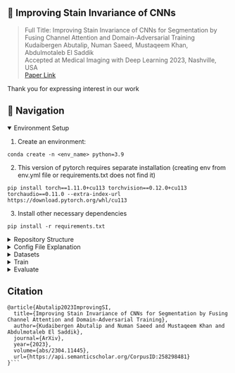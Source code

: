 ## 🔬 Improving Stain Invariance of CNNs

> Full Title: Improving Stain Invariance of CNNs for Segmentation by Fusing Channel Attention and Domain-Adversarial Training <br>
Kudaibergen Abutalip, Numan Saeed, Mustaqeem Khan, Abdulmotaleb El Saddik <br>
Accepted at Medical Imaging with Deep Learning 2023, Nashville, USA <br>
> [Paper Link](https://openreview.net/pdf?id=uZ1SVZgEJ02) <br>

Thank you for expressing interest in our work

## 📖 Navigation
<details open>
  <summary>Environment Setup</summary>
  
  1. Create an environment:
  ```
  conda create -n <env_name> python=3.9
  ```
  2. This version of pytorch requires separate installation (creating env from env.yml file or requirements.txt does not find it)
  ```
  pip install torch==1.11.0+cu113 torchvision==0.12.0+cu113 torchaudio==0.11.0 --extra-index-url https://download.pytorch.org/whl/cu113
  ```
  3. Install other necessary dependencies
  ```
  pip install -r requirements.txt
  ```

</details>
<details>
  <summary>Repository Structure</summary>
<br>
Descriptions of each file can be found below

```
|   .gitignore
|   environment.yml
|   README.md
|   requirements.txt
|   LICENSE
|   pyproject.toml
|   .flake8
|   .pre-commit-config.yaml
|
\---src
    |   train.py -> Training script
    |   val.py -> Validation and testing script
    |   run_components.py -> Functions for training/evaluating/testing
    |
    +---cfg
    |       resnet.yml -> Config file for ResNet
    |       convnext.yml -> Config file for ConvNeXt
    |
    +---modules
    |   |   augs.py -> Augmentations used in the study
    |   |   dataset.py -> Data classess. Standard dataloaders are used
    |   |   macenko_torch.py -> Edited version of Macenko normalization in pytorch.
    |   |                       We added a small function for getting optimal stain vectors
    |   |   metrics.py -> Main metrics: dice, precision, recall
    |   |   utils.py -> Some helper functions
    |   |
    |   +---models
    |   |   |   convnext.py -> Implementation of ConvNeXt from their official repository
    |   |   |   convnext_smp_unet_he.py -> Unet with ConvNeXt as backbone, stain-invariant training branch, and channel attention
    |   |   |   resnet_smp_unet_he.py -> Unet with ResNet as backbone, stain-invariant training branch, and channel attention
    |   |   |   stinv_training.py -> Domain-predictor and gradient reversal
    |   |   |   isw.py -> Reimplementation of instance-selective whitening
    |   |   |   cov_attention.py -> Proposed channel attention mechanism
    |   |
    |   +---stainspec -> This folder contains official implementation of one of the compared methods
```
  
</details>
<details>
  <summary>Config File Explanation</summary>

<br>
```
Train:
  experiment_name: Name for the experiment (training run) 
  device: GPU or CPU, default: 'cuda'
  epochs: N of epochs for training
  val_epoch: Frequency of validation during training
  checkpoint_epoch: When to save model state
  start_epoch: Define if resuming from previous run
Data:
  train_imgs: Path to the training imgs of HUBMAP_HPA_22
  masks: Path to the training masks of HUBMAP_HPA_22
  labels: Path to the csv file with metadata of HUBMAP_HPA_22
  nfolds: Number of folds
  fold: Which fold to use
  seed: Random seed. Default: 309  
Loader:
  batch_size: Batch size for dataloaders
  num_workers: N of workers for dataloaders
Architecture:
  encoder: Backbone name. Either 'resnet50' or 'convnext_tiny'  
  weights: Initialized from 'segmentation models pytorch' pretrained weights for resnet, and loaded from .ckpt file for convnext
Logging:
  wandb_project: Wandb project name
Eval:
  checkpoint_epoch: Load model state from this epoch
  neptune:
    root: Directory that contains NEPTUNE img subfolders (each folder contains imgs prepared with different stain)
    he: Folder name for imgs stained with HE
    pas: Folder name for imgs stained with PAS
    sil: Folder name for imgs stained with SIL
    tri: Folder name for imgs stained with TRI
  aidpath:
    imgs: Path to the training imgs of AIDPATH
    masks: Path to the training masks of AIDPATH
  hubmap21_kidney:
    imgs: Path to the training imgs of HUBMAP 21 Kidney
    masks: Path to the training masks of HUBMAP 21 Kidney
```
  
</details>
<details>
  <summary>Datasets</summary>
  <br>
  We provide the links below and give a short description of their origin.

**HPA + HuBMAP 2022**. Human Protein Atlas (HPA) is a Swedish-based program (make a link), and The Human BioMolecular Atlas Program (HuBMAP) details its data contributors (US) [here.](https://hubmapconsortium.org/hubmap-data/#:~:text=HuBMAP%20data%20was%20generated%20using,assay%20types%20used%20in%20each) [Description of the dataset.](https://www.biorxiv.org/content/10.1101/2023.01.05.522764v1) [Download link](https://zenodo.org/record/7545745#.Y-M5SXZBwal) It is important to mention that the test set was not available during this study and this download page has been created recently <br>

**The Nephrotic Syndrome Study Network (NEPTUNE)** is a North American multi-center consortium. We use a subset of this dataset that contains only glomeruli with annotations of Bowman’s space to match the training data. Samples were collected across 29 enrollment centers (US and Canada).
[Description.](https://www.sciencedirect.com/science/article/pii/S0085253820309625)
The [download link](https://github.com/ccipd/DL-kidneyhistologicprimitives) is available at the bottom as online supplemental material (we use files named with 'glom_capsule').

**Academia and Industry Collaboration for Digital Pathology (AIDPATH)** is a Europen project. The data is collected in Spain and hosted by Mendeley. [Description.](https://www.ncbi.nlm.nih.gov/pmc/articles/PMC7058889/#fn2) [Download](https://data.mendeley.com/datasets/k7nvtgn2x6/3)

WSIs in **HuBMAP21 Kidney** should come from the data contributors that can be viewed by the link provided above. [Description.](https://www.biorxiv.org/content/10.1101/2021.11.09.467810v1) [Download](https://github.com/cns-iu/ccf-research-kaggle-2021) (Data section)

We do not perform any specific preprocessing. Training images are resized to 768x768, while test samples are resized to sizes that match stats (pixel size, magnification) of the train data.
NEPTUNE images to 480x480
AIDPATH samples to 256x256
HuBMAP21 Kidney WSIs to 224x224
  
</details>
<details>
  <summary>Train</summary>
  <br>
  To train the model:
```
cd src
python train.py <encoder>.yml
```

E.g.
```
cd src
python train.py resnet.yml
```

Checkpoints and logs are stored in the Experiments folder in the parent directory and also logged with wandb
  
</details>
<details>
  <summary>Evaluate</summary>
  <br>
  To train the model:
```
cd src
python val.py <encoder>.yml
```

E.g.
```
cd src
python val.py resnet.yml
```

Logs are stored in the Experiments folder in the parent directory
</details>

## Citation
```
@article{Abutalip2023ImprovingSI,
  title={Improving Stain Invariance of CNNs for Segmentation by Fusing Channel Attention and Domain-Adversarial Training},
  author={Kudaibergen Abutalip and Numan Saeed and Mustaqeem Khan and Abdulmotaleb El Saddik},
  journal={ArXiv},
  year={2023},
  volume={abs/2304.11445},
  url={https://api.semanticscholar.org/CorpusID:258298481}
}```
